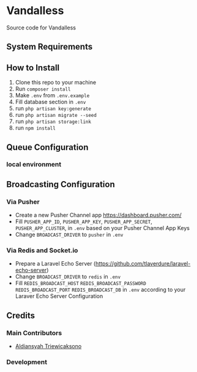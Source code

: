# Vandalless
Source code for Vandalless

## System Requirements


## How to Install
1. Clone this repo to your machine
2. Run `composer install`
3. Make `.env` from `.env.example`
4. Fill database section in `.env`
6. run `php artisan key:generate`
7. run `php artisan migrate --seed`
8. run `php artisan storage:link`
10. run `npm install`

## Queue Configuration
### local environment


## Broadcasting Configuration
### Via Pusher
- Create a new Pusher Channel app https://dashboard.pusher.com/
- Fill `PUSHER_APP_ID`, `PUSHER_APP_KEY`, `PUSHER_APP_SECRET`, `PUSHER_APP_CLUSTER`, in `.env` based on your Pusher Channel App Keys
- Change `BROADCAST_DRIVER` to `pusher` in `.env`
### Via Redis and Socket.io
- Prepare a Laravel Echo Server (https://github.com/tlaverdure/laravel-echo-server)
- Change `BROADCAST_DRIVER` to `redis` in `.env`
- Fill `REDIS_BROADCAST_HOST` `REDIS_BROADCAST_PASSWORD` `REDIS_BROADCAST_PORT` `REDIS_BROADCAST_DB` in `.env` according to your Laraver Echo Server Configuration

## Credits
### Main Contributors
- [Aldiansyah Triewicaksono](https://github.com/ebifurei)
### Development


